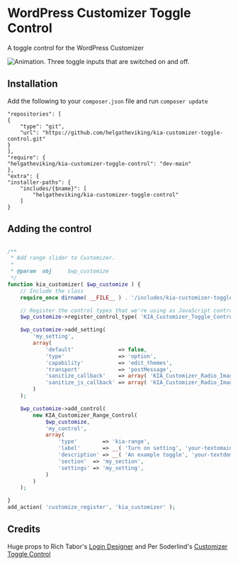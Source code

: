 # WordPress Customizer Toggle Control

A toggle control for the WordPress Customizer

![Animation. Three toggle inputs that are switched on and off.](https://user-images.githubusercontent.com/507025/136673379-d3801861-583c-4c05-8ddc-918ef3c6f77e.gif)

## Installation

Add the following to your `composer.json` file and run `composer update`

```
"repositories": [
{
    "type": "git",
    "url": "https://github.com/helgatheviking/kia-customizer-toggle-control.git"
}
],
"require": {
"helgatheviking/kia-customizer-toggle-control": "dev-main"
},
"extra": {
"installer-paths": {
    "includes/{$name}": [
        "helgatheviking/kia-customizer-toggle-control"
    ]
}
```

## Adding the control

```php

/**
 * Add range slider to Customizer.
 *
 * @param  obj     $wp_customize
 */
function kia_customizer( $wp_customize ) {
    // Include the class
    require_once dirname( __FILE__ ) . '/includes/kia-customizer-toggle-control/class-kia-customizer-toggle-control.php';

    // Register the control types that we're using as JavaScript controls.
	$wp_customize->register_control_type( 'KIA_Customizer_Toggle_Control' );

    $wp_customize->add_setting(
        'my_setting',
        array(
            'default'              => false,
            'type'                 => 'option',
            'capability'           => 'edit_themes',
            'transport'            => 'postMessage',
            'sanitize_callback'    => array( 'KIA_Customizer_Radio_Image_Control', 'sanitize' ),
            'sanitize_js_callback' => array( 'KIA_Customizer_Radio_Image_Control', 'sanitize' ),
        )
    );

    $wp_customize->add_control(
        new KIA_Customizer_Range_Control(
            $wp_customize,
            'my_control',
            array(
                'type'        => 'kia-range',
                'label'       => __( 'Turn on setting', 'your-textomain' ),
                'description' => __( 'An example toggle', 'your-textdomain' ),
                'section'  => 'my_section',
	            'settings' => 'my_setting',
            )
        )
    );

}
add_action( 'customize_register', 'kia_customizer' );
```

## Credits

Huge props to Rich Tabor's [Login Designer](https://github.com/thatplugincompany/login-designer) and Per Soderlind's [Customizer Toggle Control](https://github.com/soderlind/class-customizer-toggle-control)
